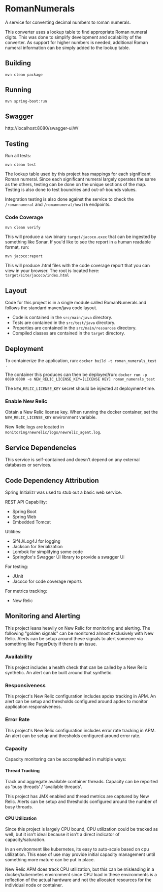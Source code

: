 # RomanNumerals
A service for converting decimal numbers to roman numerals.

This converter uses a lookup table to find appropriate Roman numeral digits. This was done to simplify development and scalability of the converter. As support for higher numbers is needed, additional Roman numeral information can be simply added to the lookup table.

## Building
```mvn clean package```

## Running
```mvn spring-boot:run```

## Swagger
http://localhost:8080/swagger-ui/#/

## Testing
Run all tests:

```mvn clean test```

The lookup table used by this project has mappings for each significant Roman numeral. Since each significant numeral largely operates the same as the others, testing can be done on the unique sections of the map. Testing is also done to test boundries and out-of-bounds values.

Integration testing is also done against the service to check the `/romannumeral` and `/romannumeral/health` endpoints.

### Code Coverage
```mvn clean verify```

This will produce a raw binary `target/jacoco.exec` that can be ingested by something like Sonar. If you'd like to see the report in a human readable format, run:

```mvn jacoco:report```

This will produce .html files with the code coverage report that you can view in your browser. The root is located here: `target/site/jacoco/index.html`

## Layout
Code for this project is in a single module called RomanNumerals and follows the standard maven/java code layout.

* Code is contained in the `src/main/java` directory.
* Tests are contained in the `src/test/java` directory.
* Properties are contained in the `src/main/resources` directory.
* Compiled classes are contained in the `target` directory.

## Deployment
To containerize the application, run:
`docker build -t roman_numerals_test .`

The container this produces can then be deployed/run:
`docker run -p 8080:8080 -e NEW_RELIC_LICENSE_KEY=[LICENSE KEY] roman_numerals_test`

The `NEW_RELIC_LICENSE_KEY` secret should be injected at deployment-time.

### Enable New Relic
Obtain a New Relic license key. When running the docker container, set the `NEW_RELIC_LICENSE_KEY` environment variable.

New Relic logs are located in `monitoring/newrelic/logs/newrelic_agent.log`.

## Service Dependencies
This service is self-contained and doesn't depend on any external databases or services.

## Code Dependency Attribution
Spring Initializr was used to stub out a basic web service.

REST API Capability:
* Spring Boot
* Spring Web
* Embedded Tomcat

Utilities:
* Slf4J/Log4J for logging
* Jackson for Serialization
* Lombok for simplifying some code
* Springfox's Swagger UI library to provide a swagger UI

For testing:
* JUnit
* Jacoco for code coverage reports

For metrics tracking:
* New Relic

## Monitoring and Alerting
This project leans heavily on New Relic for monitoring and alerting. The following "golden signals" can be monitored almost exclusively with New Relic. Alerts can be setup around these signals to alert someone via something like PagerDuty if there is an issue.

### Availability
This project includes a health check that can be called by a New Relic synthetic. An alert can be built around that synthetic.

### Responsiveness
This project's New Relic configuration includes apdex tracking in APM. An alert can be setup and thresholds configured around apdex to monitor application responsiveness.

### Error Rate
This project's New Relic configuration includes error rate tracking in APM. An alert can be setup and thresholds configured around error rate. 

### Capacity
Capacity monitoring can be accomplished in multiple ways:

#### Thread Tracking
Track and aggregate available container threads. Capacity can be reported as 'busy threads' / 'available threads'.

This project has JMX enabled and thread metrics are captured by New Relic. Alerts can be setup and thresholds configured around the number of busy threads.

#### CPU Utilization
Since this project is largely CPU bound, CPU utilization could be tracked as well, but it isn't ideal because it isn't a direct indicator of capacity/saturation.

In an environment like kubernetes, its easy to auto-scale based on cpu utilization. This ease of use may provide initial capacity management until something more mature can be put in place.

New Relic APM does track CPU utilization, but this can be misleading in a docker/kubernetes environment since CPU load in these environments is a reflection of the actual hardware and not the allocated resources for the individual node or container.